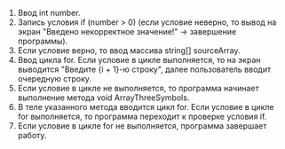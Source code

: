 1. Ввод int number.
2. Запись условия if (number > 0) (если условие неверно, то вывод на экран "Введено некорректное значение!" -> завершение программы).
3. Если условие верно, то ввод массива string[] sourceArray.
4. Ввод цикла for. Если условие в цикле выполняется, то на экран выводится "Введите {i + 1}-ю строку", далее пользователь вводит очередную строку.
5. Если условие в цикле не выполняется, то программа начинает выполнение метода void ArrayThreeSymbols.
6. В теле указанного метода вводится цикл for. Если условие в цикле for выполняется, то программа переходит к проверке условия if. 
7. Если условие в цикле for не выполняется, программа завершает работу.